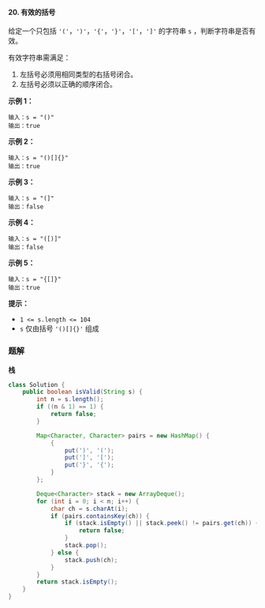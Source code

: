 #### 20. 有效的括号

给定一个只包括 `'('`，`')'`，`'{'`，`'}'`，`'['`，`']'` 的字符串 `s` ，判断字符串是否有效。

有效字符串需满足：

1. 左括号必须用相同类型的右括号闭合。
2. 左括号必须以正确的顺序闭合。

**示例 1：**

```shell
输入：s = "()"
输出：true
```

**示例 2：**

```shell
输入：s = "()[]{}"
输出：true
```

**示例 3：**

```shell
输入：s = "(]"
输出：false
```

**示例 4：**

```shell
输入：s = "([)]"
输出：false
```

**示例 5：**

```shell
输入：s = "{[]}"
输出：true
```

**提示：**

- `1 <= s.length <= 104`
- `s` 仅由括号 `'()[]{}'` 组成

### 题解

**栈**

```java
class Solution {
    public boolean isValid(String s) {
        int n = s.length();
        if ((n & 1) == 1) {
            return false;
        }

        Map<Character, Character> pairs = new HashMap() {
            {
                put(')', '(');
                put(']', '[');
                put('}', '{');
            }
        };

        Deque<Character> stack = new ArrayDeque();
        for (int i = 0; i < n; i++) {
            char ch = s.charAt(i);
            if (pairs.containsKey(ch)) {
                if (stack.isEmpty() || stack.peek() != pairs.get(ch)) {
                    return false;
                }
                stack.pop();
            } else {
                stack.push(ch);
            }
        }
        return stack.isEmpty();
    }
}
```

